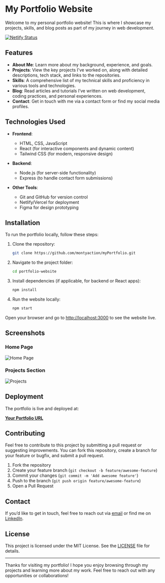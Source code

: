 # My Portfolio Website

Welcome to my personal portfolio website! This is where I showcase my projects, skills, and blog posts as part of my journey in web development.

[![Netlify Status](https://api.netlify.com/api/v1/badges/28229b62-1ea2-4c81-8114-c5a5c258a371/deploy-status)](https://app.netlify.com/sites/montyaction/deploys)

## Features

- **About Me**: Learn more about my background, experience, and goals.
- **Projects**: View the key projects I've worked on, along with detailed descriptions, tech stack, and links to the repositories.
- **Skills**: A comprehensive list of my technical skills and proficiency in various tools and technologies.
- **Blog**: Read articles and tutorials I’ve written on web development, coding practices, and personal experiences.
- **Contact**: Get in touch with me via a contact form or find my social media profiles.

## Technologies Used

- **Frontend**: 
  - HTML, CSS, JavaScript
  - React (for interactive components and dynamic content)
  - Tailwind CSS (for modern, responsive design)
  
- **Backend**:
  - Node.js (for server-side functionality)
  - Express (to handle contact form submissions)

- **Other Tools**:
  - Git and GitHub for version control
  - Netlify/Vercel for deployment
  - Figma for design prototyping

## Installation

To run the portfolio locally, follow these steps:

1. Clone the repository:

    ```bash
    git clone https://github.com/montyaction/myPortfolio.git
    ```

2. Navigate to the project folder:

    ```bash
    cd portfolio-website
    ```

3. Install dependencies (if applicable, for backend or React apps):

    ```bash
    npm install
    ```

4. Run the website locally:

    ```bash
    npm start
    ```

Open your browser and go to [http://localhost:3000](http://localhost:3000) to see the website live.

## Screenshots

### Home Page
![Home Page](screenshots/home-page.png)

### Projects Section
![Projects](screenshots/projects.png)

## Deployment

The portfolio is live and deployed at:

[**Your Portfolio URL**](https://blissful-banach-06fb18.netlify.app/)

## Contributing

Feel free to contribute to this project by submitting a pull request or suggesting improvements. You can fork this repository, create a branch for your feature or bugfix, and submit a pull request.

1. Fork the repository
2. Create your feature branch (`git checkout -b feature/awesome-feature`)
3. Commit your changes (`git commit -m 'Add awesome feature'`)
4. Push to the branch (`git push origin feature/awesome-feature`)
5. Open a Pull Request

## Contact

If you’d like to get in touch, feel free to reach out via [email](mailto:mohitkkanwar@gmail.com) or find me on [LinkedIn](www.linkedin.com/in/mohitkanwar).

## License

This project is licensed under the MIT License. See the [LICENSE](LICENSE) file for details.

---

Thanks for visiting my portfolio! I hope you enjoy browsing through my projects and learning more about my work. Feel free to reach out with any opportunities or collaborations!

